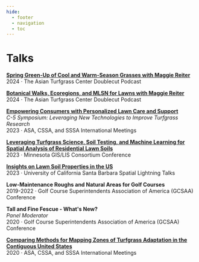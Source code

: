 ```yaml
---
hide:
  - footer
  - navigation
  - toc
---
```

# **Talks**

[**Spring Green-Up of Cool and Warm-Season Grasses with Maggie Reiter**](https://doublecut.asianturfgrass.com/episodes/spring-green-up-of-cool-and-warm-season-grasses-with-maggie-reiter)  
2024 · The Asian Turfgrass Center Doublecut Podcast

[**Botanical Walks, Ecoregions, and MLSN for Lawns with Maggie Reiter**](https://doublecut.asianturfgrass.com/episodes/botanical-walks-ecoregions-and-mlsn-for-lawns-with-maggie-reiter)  
2024 · The Asian Turfgrass Center Doublecut Podcast

[**Empowering Consumers with Personalized Lawn Care and Support**](https://scisoc.confex.com/scisoc/2023am/meetingapp.cgi/Paper/150302)  
*C-5 Symposium: Leveraging New Technologies to Improve Turfgrass Research*  
2023 · ASA, CSSA, and SSSA International Meetings  

[**Leveraging Turfgrass Science, Soil Testing, and Machine Learning for Spatial Analysis of Residential Lawn Soils**](https://www.mngislis.org/page/2023-agenda)  
2023 · Minnesota GIS/LIS Consortium Conference

[**Insights on Lawn Soil Properties in the US**](https://www.youtube.com/watch?v=NZ8RKBJWCJg)  
2023 · University of California Santa Barbara Spatial Lightning Talks

**Low-Maintenance Roughs and Natural Areas for Golf Courses**  
2019-2022 · Golf Course Superintendents Association of America (GCSAA) Conference

**Tall and Fine Fescue - What's New?**  
*Panel Moderator*  
2020 · Golf Course Superintendents Association of America (GCSAA) Conference

[**Comparing Methods for Mapping Zones of Turfgrass Adaptation in the Contiguous United States**](https://scisoc.confex.com/scisoc/2020am/meetingapp.cgi/Paper/127616)  
2020 · ASA, CSSA, and SSSA International Meetings